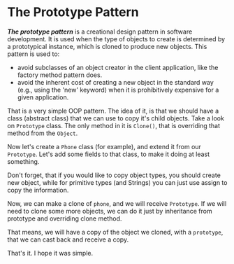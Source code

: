 # The Prototype Pattern
**_The prototype pattern_** is a creational design pattern in software development. 
It is used when the type of objects to create is determined by a prototypical instance,
which is cloned to produce new objects.
This pattern is used to:
* avoid subclasses of an object creator in the client application, like the factory method pattern does.
* avoid the inherent cost of creating a new object in the standard way (e.g., using the 'new' keyword) 
when it is prohibitively expensive for a given application.

That is a very simple OOP pattern.
The idea of it, is that we should have a class (abstract class) that we can use to copy it's child objects.
Take a look on `Prototype` class. The only method in it is `Clone()`, that is overriding that method from the `Object`.

Now let's create a `Phone` class (for example), and extend it from our `Prototype`.
Let's add some fields to that class, to make it doing at least something.

Don't forget, that if you would like to copy object types, you should create new object,
while for primitive types (and Strings) you can just use assign to copy the information.

Now, we can make a clone of `phone`, and we will receive `Prototype`.
If we will need to clone some more objects, we can do it just by inheritance from prototype and overriding clone method.

That means, we will have a copy of the object we cloned, with a `prototype`, that we can cast back and receive a copy. 

That's it. I hope it was simple.